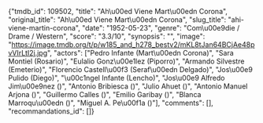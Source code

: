 {"tmdb_id": 109502, "title": "Ah\u00ed Viene Mart\u00edn Corona", "original_title": "Ah\u00ed Viene Mart\u00edn Corona", "slug_title": "ahi-viene-martin-corona", "date": "1952-05-23", "genre": "Com\u00e9die / Drame / Western", "score": "3.3/10", "synopsis": "", "image": "https://image.tmdb.org/t/p/w185_and_h278_bestv2/mKL8tJan64BCjAe48pvVIrLtI2j.jpg", "actors": ["Pedro Infante (Mart\u00edn Corona)", "Sara Montiel (Rosario)", "Eulalio Gonz\u00e1lez (Piporro)", "Armando Silvestre (Emeterio)", "Florencio Castell\u00f3 (Seraf\u00edn Delgado)", "Jos\u00e9 Pulido (Diego)", "\u00c1ngel Infante (Lencho)", "Jos\u00e9 Alfredo Jim\u00e9nez ()", "Antonio Bribiesca ()", "Julio Ahuet ()", "Antonio Manuel Arjona ()", "Guillermo Calles ()", "Emilio Garibay ()", "Blanca Marroqu\u00edn ()", "Miguel A. Pe\u00f1a ()"], "comments": [], "recommandations_id": []}